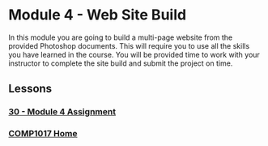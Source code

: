 # Module 4 - Web Site Build
In this module you are going to build a multi-page website from the provided Photoshop documents. This will require you to use all the skills you have learned in the course. You will be provided time to work with your instructor to complete the site build and submit the project on time.

## Lessons

### [30 - Module 4 Assignment](30-module4-assignment/README.md)

### [COMP1017 Home](../comp1017.md)